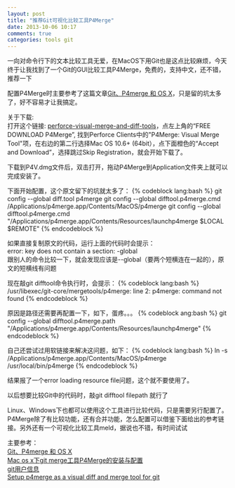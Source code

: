 ```yaml
---
layout: post
title: "推荐Git可视化比较工具P4Merge"
date: 2013-10-06 10:17
comments: true
categories: tools git
---
```


一向对命令行下的文本比较工具无爱，在MacOS下用Git也是这点比较麻烦，今天终于让我找到了一个Git的GUI比较工具P4Merge，免费的，支持中文，还不错，推荐一下

配置P4Merge时主要参考了这篇文章[Git、P4merge 和 OS X](http://techsingular.net/?p=922)，只是留的坑太多了，好不容易才让我搞定。
<!--more-->

关于下载:      
打开这个链接: [perforce-visual-merge-and-diff-tools](http://www.perforce.com/product/components/perforce-visual-merge-and-diff-tools)，点左上角的“FREE DOWNLOAD P4Merge”, 找到Perforce Clients中的"P4Merge: Visual Merge Tool"项，在右边的第二行选择Mac OS 10.6+ (64bit），点下面橙色的“Accept and Download”，选择跳过Skip Registration，就会开始下载了。

下载到P4V.dmg文件后，双击打开，拖动P4Merge到Application文件夹上就可以完成安装了。

下面开始配置，这个原文留下的坑就太多了：
{% codeblock lang:bash %}
git config --global diff.tool p4merge
git config --global difftool.p4merge.cmd /Applications/p4merge.app/Contents/MacOS/p4merge
git config --global difftool.p4merge.cmd "/Applications/p4merge.app/Contents/Resources/launchp4merge \$LOCAL \$REMOTE"
{% endcodeblock %}

如果直接复制原文的代码，运行上面的代码时会提示：      
error: key does not contain a section: -global      
跟别人的命令比较一下，就会发现应该是--global（要两个短横连在一起的），原文的短横线有问题

现在敲git difftool命令执行时，会提示：
{% codeblock lang:bash %}
/usr/libexec/git-core/mergetools/p4merge: line 2: p4merge: command not found
{% endcodeblock %}

原因是路径还需要再配置一下，如下，蛋疼。。。
{% codeblock ang:bash %}
git config --global difftool.p4merge.path "/Applications/p4merge.app/Contents/Resources/launchp4merge"
{% endcodeblock %}

自己还尝试过用软链接来解决这问题，如下：
{% codeblock lang:bash %}
ln -s /Applications/p4merge.app/Contents/MacOS/p4merge /usr/local/bin/p4merge
{% endcodeblock %}

结果报了一个error loading resource file问题，这个就不要使用了。

以后想要比较Git中的代码时，敲git difftool filepath 就行了

Linux、Windows下也都可以使用这个工具进行比较代码，只是需要另行配置了。P4Merge除了有比较功能，还有合并功能，怎么配置可以借鉴下面给出的参考链接。另外还有一个可视化比较工具meld，据说也不错，有时间试试

主要参考：     
[Git、P4merge 和 OS X](http://techsingular.net/?p=922)     
[Mac os x下git merge工具P4Merge的安装与配置](http://blog.csdn.net/ccf0703/article/details/7661789)     
[git用户信息](http://nieyong.github.io/wiki_ny/git%E5%9F%BA%E6%9C%AC%E9%85%8D%E7%BD%AE%E8%AE%B0%E5%BD%95.html)     
[Setup p4merge as a visual diff and merge tool for git](https://gist.github.com/tony4d/3454372)    


